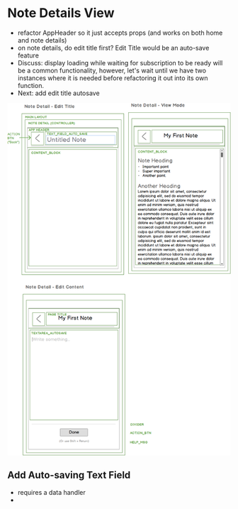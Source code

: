 # Note Details View
- refactor AppHeader so it just accepts props (and works on both home and note details)
- on note details, do edit title first?  Edit Title would be an auto-save feature
- Discuss: display loading while waiting for subscription to be ready will be a common functionality, however, let's wait until we have two instances where it is needed before refactoring it out into its own function.
- Next: add edit title autosave



![Note Detail Components](images/note-detail.png)


## Add Auto-saving Text Field
- requires a data handler
- 
